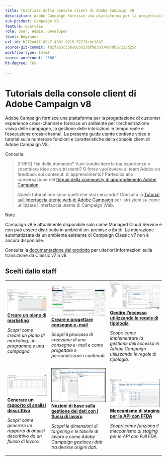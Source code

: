 ```yaml
---
title: Tutorials della console client di Adobe Campaign v8
description: Adobe Campaign fornisce una piattaforma per la progettazione di customer experience cross-channel e fornisce un ambiente per l’orchestrazione visiva delle campagne, la gestione delle interazioni in tempo reale e l’esecuzione cross-channel. La presente guida utente contiene video e tutorial sulle numerose funzioni e caratteristiche della console client di Adobe Campaign V8.
sub-product: Campaign V8
feature: Overview
role: User, Admin, Developer
level: Beginner
exl-id: b272ed1f-89e7-489f-9215-52215cbe18b7
source-git-commit: f82f263c33bc665d33bfb838374979b27225d25d
workflow-type: tm+mt
source-wordcount: '368'
ht-degree: 76%

---
```


# Tutorials della console client di Adobe Campaign v8

Adobe Campaign fornisce una piattaforma per la progettazione di customer experience cross-channel e fornisce un ambiente per l’orchestrazione visiva delle campagne, la gestione delle interazioni in tempo reale e l’esecuzione cross-channel. La presente guida utente contiene video e tutorial sulle numerose funzioni e caratteristiche della console client di Adobe Campaign V8.

Consulta

>[!INFO]
> Hai delle domande? Vuoi condividere la tua esperienza o scambiare idee con altri utenti? O forse vuoi inviare al team Adobe un feedback sui contenuti di apprendimento? Partecipa alla conversazione nel [thread della community di apprendimento Adobe Campaign](https://experienceleaguecommunities.adobe.com:443/t5/adobe-campaign-classic/join-the-discussion-on-adobe-campaign-learning/td-p/419096).
> 
> Questi tutorial non sono quelli che stai cercando?
> Consulta la [Tutorial sull’interfaccia utente web di Adobe Campaign](https://experienceleague.adobe.com/docs/campaign-web-learn/tutorials/overview.html) per istruzioni su come utilizzare l’interfaccia utente di Campaign Web.

>[!NOTE]
> Campaign v8 è attualmente disponibile solo come Managed Cloud Service e non può essere distribuito in ambienti on-premise o ibridi. La migrazione automatizzata da un ambiente esistente di Campaign Classic v7 non è ancora disponibile.
>
>Consulta la [documentazione del prodotto](https://experienceleague.adobe.com/docs/campaign/campaign-v8/new/v7-to-v8.html?lang=it) per ulteriori informazioni sulla transizione da Classic v7 a v8.


<div id="recs-overview-body-1"></div>
<div id="recs-overview-body-2"></div>
<div id="recs-overview-body-3"></div>
<div id="recs-overview-body-4"></div>
<div id="recs-overview-body-5"></div>
<div id="recs-overview-body-6"></div>

<div id="staff-picks-section">

## Scelti dallo staff

<table>
<tr>
  <td>
    <a href="/help/get-started/create-a-marketing-plan-programs-and-campaigns.md">
      <img alt="Creare un piano di marketing, un programma e campagne (video)" src="./assets/333810.jpg"/>
    </a>
    <div>
      <a href="/help/get-started/create-a-marketing-plan-programs-and-campaigns.md">
    <strong>Creare un piano di marketing</strong>
    </a>
    </div>
    <p>
    <em>Scopri come creare un piano di marketing, un programma e una campagna.</em>
    <p>
  </td>
   <td>
    <a href="./content-creation/create-and-design-email-deliveries.md">
      <img alt="Creare e progettare consegne e-mail (video)" src="./assets/333476.jpg" />
    </a>
    <div>
      <a href="./content-creation/create-and-design-email-deliveries.md">
    <strong>Creare e progettare consegne e-mail</strong>
    </a>
    </div>
    <p>
    <em>Scopri il processo di creazione di una consegna e-mail e come progettare e personalizzare i contenuti.
</em>
    <p>
  </td>
  <td>
    <a href="./send-messages/fatigue-management/typology-rules-for-fatigue-management.md">
      <img alt="Gestire l’eccesso tramite le regole di tipologia (video)" src="./assets/333787.jpg" />
    </a>
    <div>
      <a href="./send-messages/fatigue-management/typology-rules-for-fatigue-management.md">
    <strong>Gestire l’eccesso utilizzando le regole di tipologia</strong>
    </a>
    </div>
    <p>
    <em>Scopri come implementare la gestione dell’eccesso in Adobe Campaign utilizzando le regole di tipologia. </em>
    <p>
  </td>
</tr>
<tr>
</td>
  <td>
    <a href="./reporting/generate-a-descriptive-analysis-report.md">
      <img alt="Generare un rapporto di analisi descrittivo" src="./assets/333994.jpg" />
    </a>
    <div>
      <a href="./reporting/generate-a-descriptive-analysis-report.md">
    <strong>Generare un rapporto di analisi descrittivo</strong>
    </a>
    </div>
    <p>
    <em>Scopri come generare un rapporto di analisi descrittivo da un flusso di lavoro.</em>
    <p>
  </td>
  <td>
   <a href="./data-management/data-management-fundamentals.md">
      <img alt="Nozioni di base sulla gestione dei dati con i flussi di lavoro" src="./assets/339992.jpg" />
    </a>
     <div>
      <a href="./data-management/data-management-fundamentals.md">
    <strong>Nozioni di base sulla gestione dei dati con i flussi di lavoro</strong>
    </a>
    </div>
    <p>
    <em>Scopri le dimensioni di targeting e le tabelle di lavoro e come Adobe Campaign gestisce i dati tra diverse origini dati.</em>
    <p>
  </td>
  <td>
   <a href="./data-management/api-staging-mechanism.md">
      <img alt="Meccanismo di staging per le API con FFDA" src="./assets/339276.jpg" />
    </a>
     <div>
      <a href="./data-management/api-staging-mechanism.md">
    <strong>Meccanismo di staging per le API con FFDA</strong>
    </a>
    </div>
    <p>
    <em>Scopri come funziona il meccanismo di staging per le API con Full FDA.</em>
    <p>
  </td>
</tr>
</table>

</div>
